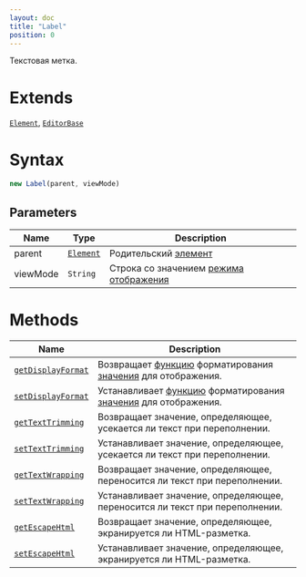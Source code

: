 ```yaml
---
layout: doc
title: "Label"
position: 0
---
```


Текстовая метка.

# Extends

[`Element`](../../Core/Elements/Element), [`EditorBase`](../../Core/Elements/EditorBase/)

# Syntax

```js
new Label(parent, viewMode)
```

## Parameters

|Name|Type|Description|
|----|----------|---------|
|parent|[`Element`](../../Core/Elements/Element)|Родительский [элемент](../../Core/Elements/Element)|
|viewMode|`String`|Строка со значением [режима отображения](../../viewMode)|


# Methods

|Name|Description|
|----|---------|
|[`getDisplayFormat`](Label.getDisplayFormat/)|Возвращает [функцию](../../../Core/Script/) форматирования [значения](../EditorBase/EditorBase.getValue/) для отображения.|
|[`setDisplayFormat`](Label.setDisplayFormat/)|Устанавливает [функцию](../../../Core/Script/) форматирования [значения](../EditorBase/EditorBase.getValue/) для отображения.|
|[`getTextTrimming`](Label.getTextTrimming/)|Возвращает значение, определяющее, усекается ли текст при переполнении.|
|[`setTextTrimming`](Label.setTextTrimming/)|Устанавливает значение, определяющее, усекается ли текст при переполнении.|
|[`getTextWrapping`](Label.getTextWrapping/)|Возвращает значение, определяющее, переносится ли текст при переполнении.|
|[`setTextWrapping`](Label.setTextWrapping/)|Устанавливает значение, определяющее, переносится ли текст при переполнении.|
|[`getEscapeHtml`](Label.getEscapeHtml/)|Возвращает значение, определяющее, экранируется ли HTML-разметка.|
|[`setEscapeHtml`](Label.setEscapeHtml/)|Устанавливает значение, определяющее, экранируется ли HTML-разметка.|



